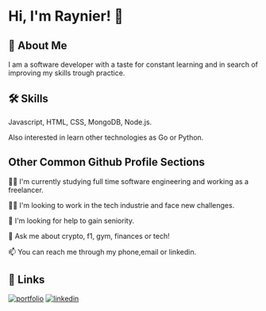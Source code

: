 
# Hi, I'm Raynier! 👋


## 🚀 About Me
I am a software developer with a taste for constant learning and in search of improving my skills trough practice.


## 🛠 Skills
Javascript, HTML, CSS, MongoDB, Node.js.

Also interested in learn other technologies as Go or Python.


## Other Common Github Profile Sections
👩‍💻 I'm currently studying full time software engineering and working as a freelancer.

👯‍♀️ I'm looking to work in the tech industrie and face new challenges.

🤔 I'm looking for help to gain seniority.

💬 Ask me about crypto, f1, gym, finances or tech!

📫 You can reach me through my phone,email or linkedin.


## 🔗 Links
[![portfolio](https://img.shields.io/badge/my_portfolio-000?style=for-the-badge&logo=ko-fi&logoColor=white)]()
[![linkedin](https://img.shields.io/badge/linkedin-0A66C2?style=for-the-badge&logo=linkedin&logoColor=white)](https://www.linkedin.com/in/raynier-guio-219805168/)

